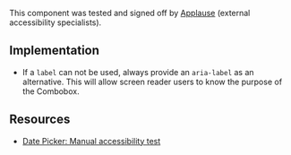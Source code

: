 <vwc-note connotation="success" headline="No issues found">
  <vwc-icon name="check-solid" connotation="success" label="Passed Accessibility Testing" slot="icon" size="0"></vwc-icon>
  <p>This component was tested and signed off by <a href="https://www.applause.com/">Applause</a> (external accessibility specialists).</p>
</vwc-note>

## Implementation

- If a `label` can not be used, always provide an `aria-label` as an alternative. This will allow screen reader users to know the purpose of the Combobox.

## Resources

- [Date Picker: Manual accessibility test](https://docs.google.com/spreadsheets/d/1UKKNYy9CaL1IE4C7KilO9zHY8VDYW1FdQAxmQF1ZR_I/edit?gid=1175911860#gid=1175911860)
